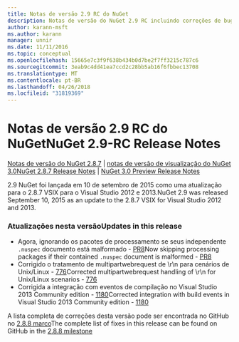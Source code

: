 ```yaml
---
title: Notas de versão 2.9 RC do NuGet
description: Notas de versão do NuGet 2.9 RC incluindo correções de bugs, problemas conhecidos, recursos adicionados e DCRs.
author: karann-msft
ms.author: karann
manager: unnir
ms.date: 11/11/2016
ms.topic: conceptual
ms.openlocfilehash: 15665e7c3f9f638b434b0d7be2f7ff3215c787c6
ms.sourcegitcommit: 3eab9c4dd41ea7ccd2c28bb5ab16f6fbbec13708
ms.translationtype: MT
ms.contentlocale: pt-BR
ms.lasthandoff: 04/26/2018
ms.locfileid: "31819369"
---
```

# <a name="nuget-29-rc-release-notes"></a><span data-ttu-id="b2eab-103">Notas de versão 2.9 RC do NuGet</span><span class="sxs-lookup"><span data-stu-id="b2eab-103">NuGet 2.9-RC Release Notes</span></span>

<span data-ttu-id="b2eab-104">[Notas de versão do NuGet 2.8.7](../release-notes/nuget-2.8.7.md) | [notas de versão de visualização do NuGet 3.0](../release-notes/nuget-3.0-preview.md)</span><span class="sxs-lookup"><span data-stu-id="b2eab-104">[NuGet 2.8.7 Release Notes](../release-notes/nuget-2.8.7.md) | [NuGet 3.0 Preview Release Notes](../release-notes/nuget-3.0-preview.md)</span></span>

<span data-ttu-id="b2eab-105">2.9 NuGet foi lançada em 10 de setembro de 2015 como uma atualização para o 2.8.7 VSIX para o Visual Studio 2012 e 2013.</span><span class="sxs-lookup"><span data-stu-id="b2eab-105">NuGet 2.9 was released September 10, 2015 as an update to the 2.8.7 VSIX for Visual Studio 2012 and 2013.</span></span>

### <a name="updates-in-this-release"></a><span data-ttu-id="b2eab-106">Atualizações nesta versão</span><span class="sxs-lookup"><span data-stu-id="b2eab-106">Updates in this release</span></span>

* <span data-ttu-id="b2eab-107">Agora, ignorando os pacotes de processamento se seus independente `.nuspec` documento está malformado - [PR8](https://github.com/NuGet/NuGet2/pull/8)</span><span class="sxs-lookup"><span data-stu-id="b2eab-107">Now skipping processing packages if their contained `.nuspec` document is malformed - [PR8](https://github.com/NuGet/NuGet2/pull/8)</span></span>
* <span data-ttu-id="b2eab-108">Corrigido o tratamento de multipartwebrequest de \r\n para cenários de Unix/Linux - [776](https://github.com/NuGet/Home/issues/776)</span><span class="sxs-lookup"><span data-stu-id="b2eab-108">Corrected multipartwebrequest handling of \r\n for Unix/Linux scenarios - [776](https://github.com/NuGet/Home/issues/776)</span></span>
* <span data-ttu-id="b2eab-109">Corrigida a integração com eventos de compilação no Visual Studio 2013 Community edition - [1180](https://github.com/NuGet/Home/issues/1180)</span><span class="sxs-lookup"><span data-stu-id="b2eab-109">Corrected integration with build events in Visual Studio 2013 Community edition - [1180](https://github.com/NuGet/Home/issues/1180)</span></span>


<span data-ttu-id="b2eab-110">A lista completa de correções desta versão pode ser encontrada no GitHub no [2.8.8 marco](https://github.com/NuGet/Home/issues?q=milestone%3A2.8.8+is%3Aclosed)</span><span class="sxs-lookup"><span data-stu-id="b2eab-110">The complete list of fixes in this release can be found on GitHub in the [2.8.8 milestone](https://github.com/NuGet/Home/issues?q=milestone%3A2.8.8+is%3Aclosed)</span></span>
